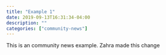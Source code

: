 ```yaml
---
title: "Example 1"
date: 2019-09-13T16:31:34-04:00
description: ""
categories: ["community-news"]
---
```


This is an community news example.
Zahra made this change
